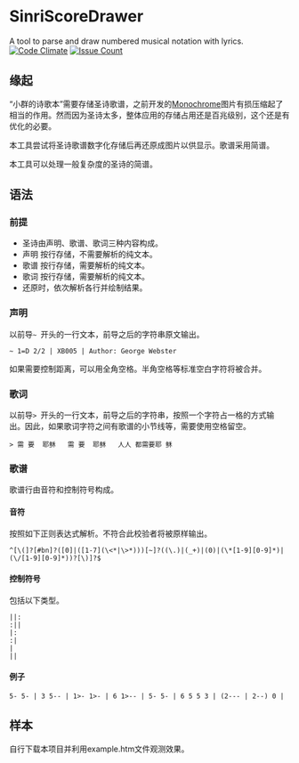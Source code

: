 # SinriScoreDrawer
A tool to parse and draw numbered musical notation with lyrics.
[![Code Climate](https://codeclimate.com/github/sinri/SinriScoreDrawer/badges/gpa.svg)](https://codeclimate.com/github/sinri/SinriScoreDrawer)
[![Issue Count](https://codeclimate.com/github/sinri/SinriScoreDrawer/badges/issue_count.svg)](https://codeclimate.com/github/sinri/SinriScoreDrawer)

## 缘起

“小群的诗歌本”需要存储圣诗歌谱，之前开发的<a href="https://github.com/sinri/Monochrome">Monochrome</a>图片有损压缩起了相当的作用。然而因为圣诗太多，整体应用的存储占用还是百兆级别，这个还是有优化的必要。

本工具尝试将圣诗歌谱数字化存储后再还原成图片以供显示。歌谱采用简谱。

本工具可以处理一般复杂度的圣诗的简谱。

## 语法

### 前提

* 圣诗由声明、歌谱、歌词三种内容构成。
* 声明 按行存储，不需要解析的纯文本。
* 歌谱 按行存储，需要解析的纯文本。
* 歌词 按行存储，需要解析的纯文本。
* 还原时，依次解析各行并绘制结果。

### 声明

以前导`~ `开头的一行文本，前导之后的字符串原文输出。

	~ 1=D 2/2 | XB005 | Author: George Webster

如果需要控制距离，可以用全角空格。半角空格等标准空白字符将被合并。

### 歌词

以前导`> `开头的一行文本，前导之后的字符串，按照一个字符占一格的方式输出。因此，如果歌词字符之间有歌谱的小节线等，需要使用空格留空。

	> 需 要  耶稣   需 要  耶稣   人人 都需要耶 稣

### 歌谱

歌谱行由音符和控制符号构成。

#### 音符

按照如下正则表达式解析。不符合此校验者将被原样输出。

	^[\(]?[#bn]?([0]|([1-7](\<*|\>*)))[~]?((\.)|(_+)|(0)|(\*[1-9][0-9]*)|(\/[1-9][0-9]*))?[\)]?$

#### 控制符号

包括以下类型。

	||: 
	:||
	|:
	:|
	|
	||
		
#### 例子

	5- 5- | 3 5-- | 1>- 1>- | 6 1>-- | 5- 5- | 6 5 5 3 | (2--- | 2--) 0 |

## 样本

自行下载本项目并利用example.htm文件观测效果。